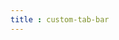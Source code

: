 ```yaml
---
title : custom-tab-bar
---
```


<!-- ## custom-tab-bar -->

<!-- UTSCOMJSON.custom-tab-bar.name -->

<!-- UTSCOMJSON.custom-tab-bar.description -->

<!-- UTSCOMJSON.custom-tab-bar.compatibility -->

<!-- UTSCOMJSON.custom-tab-bar.attribute -->

<!-- UTSCOMJSON.custom-tab-bar.event -->

<!-- UTSCOMJSON.custom-tab-bar.component_type -->

<!-- UTSCOMJSON.custom-tab-bar.children -->

<!-- UTSCOMJSON.custom-tab-bar.example -->

<!-- UTSCOMJSON.custom-tab-bar.reference -->
